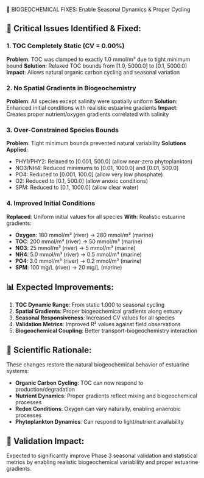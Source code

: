 🔬 BIOGEOCHEMICAL FIXES: Enable Seasonal Dynamics & Proper Cycling

## 🚨 Critical Issues Identified & Fixed:

### 1. **TOC Completely Static (CV = 0.00%)**
**Problem**: TOC was clamped to exactly 1.0 mmol/m³ due to tight minimum bound
**Solution**: Relaxed TOC bounds from [1.0, 5000.0] to [0.1, 5000.0]
**Impact**: Allows natural organic carbon cycling and seasonal variation

### 2. **No Spatial Gradients in Biogeochemistry** 
**Problem**: All species except salinity were spatially uniform
**Solution**: Enhanced initial conditions with realistic estuarine gradients
**Impact**: Creates proper nutrient/oxygen gradients correlated with salinity

### 3. **Over-Constrained Species Bounds**
**Problem**: Tight minimum bounds prevented natural variability
**Solutions Applied**:
- PHY1/PHY2: Relaxed to [0.001, 500.0] (allow near-zero phytoplankton)
- NO3/NH4: Reduced minimums to [0.01, 1000.0] and [0.01, 500.0]
- PO4: Reduced to [0.001, 100.0] (allow very low phosphate)
- O2: Reduced to [0.1, 500.0] (allow anoxic conditions)
- SPM: Reduced to [0.1, 1000.0] (allow clear water)

### 4. **Improved Initial Conditions**
**Replaced**: Uniform initial values for all species
**With**: Realistic estuarine gradients:
- **Oxygen**: 180 mmol/m³ (river) → 280 mmol/m³ (marine)
- **TOC**: 200 mmol/m³ (river) → 50 mmol/m³ (marine) 
- **NO3**: 25 mmol/m³ (river) → 5 mmol/m³ (marine)
- **NH4**: 5.0 mmol/m³ (river) → 0.5 mmol/m³ (marine)
- **PO4**: 3.0 mmol/m³ (river) → 0.2 mmol/m³ (marine)
- **SPM**: 100 mg/L (river) → 20 mg/L (marine)

## 📊 Expected Improvements:

1. **TOC Dynamic Range**: From static 1.000 to seasonal cycling
2. **Spatial Gradients**: Proper biogeochemical gradients along estuary
3. **Seasonal Responsiveness**: Increased CV values for all species
4. **Validation Metrics**: Improved R² values against field observations
5. **Biogeochemical Coupling**: Better transport-biogeochemistry interaction

## 🔬 Scientific Rationale:

These changes restore the natural biogeochemical behavior of estuarine systems:
- **Organic Carbon Cycling**: TOC can now respond to production/degradation
- **Nutrient Dynamics**: Proper gradients reflect mixing and biogeochemical processes
- **Redox Conditions**: Oxygen can vary naturally, enabling anaerobic processes
- **Phytoplankton Dynamics**: Can respond to light/nutrient availability

## 🎯 Validation Impact:
Expected to significantly improve Phase 3 seasonal validation and statistical metrics by enabling realistic biogeochemical variability and proper estuarine gradients.